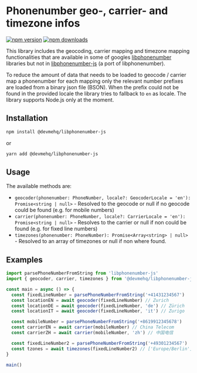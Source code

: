 # Phonenumber geo-, carrier- and timezone infos

<a href="https://www.npmjs.com/package/@devmehq/libphonenumber-js"><img title="npm version" src="https://badgen.net/npm/v/@devmehq/libphonenumber-js" ></a>
<a href="https://www.npmjs.com/package/@devmehq/libphonenumber-js"><img title="npm downloads" src="https://badgen.net/npm/dt/@devmehq/libphonenumber-js?icon=npm"></a>

This library includes the geocoding, carrier mapping and timezone mapping functionalities that are available in some of googles [libphonenumber](https://github.com/google/libphonenumber) libraries but not in [libphonenumber-js](https://gitlab.com/catamphetamine/libphonenumber-js) (a port of libphonenumber).

To reduce the amount of data that needs to be loaded to geocode / carrier map a phonenumber for each mapping only the relevant number prefixes are loaded from a binary json file (BSON).
When the prefix could not be found in the provided locale the library tries to fallback to `en` as locale.
The library supports Node.js only at the moment.

## Installation

```sh
npm install @devmehq/libphonenumber-js
```

or

```sh
yarn add @devmehq/libphonenumber-js
```

## Usage

The available methods are:

- `geocoder(phonenumber: PhoneNumber, locale?: GeocoderLocale = 'en'): Promise<string | null>` - Resolved to the geocode or null if no geocode could be found (e.g. for mobile numbers)
- `carrier(phonenumber: PhoneNumber, locale?: CarrierLocale = 'en'): Promise<string | null>` - Resolves to the carrier or null if non could be found (e.g. for fixed line numbers)
- `timezones(phonenumber: PhoneNumber): Promise<Array<string> | null>` - Resolved to an array of timezones or null if non where found.

## Examples

```js
import parsePhoneNumberFromString from 'libphonenumber-js'
import { geocoder, carrier, timezones } from '@devmehq/libphonenumber-js'

const main = async () => {
  const fixedLineNumber = parsePhoneNumberFromString('+41431234567')
  const locationEN = await geocoder(fixedLineNumber) // Zurich
  const locationDE = await geocoder(fixedLineNumber, 'de') // Zürich
  const locationIT = await geocoder(fixedLineNumber, 'it') // Zurigo

  const mobileNumber = parsePhoneNumberFromString('+8619912345678')
  const carrierEN = await carrier(mobileNumber) // China Telecom
  const carrierZH = await carrier(mobileNumber, 'zh') // 中国电信

  const fixedLineNumber2 = parsePhoneNumberFromString('+49301234567')
  const tzones = await timezones(fixedLineNumber2) // ['Europe/Berlin']
}

main()
```

